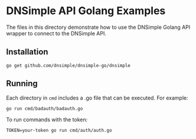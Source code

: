 # DNSimple API Golang Examples

The files in this directory demonstrate how to use the DNSimple Golang API wrapper to connect to the DNSimple API.

## Installation

```
go get github.com/dnsimple/dnsimple-go/dnsimple
```

## Running

Each directory in `cmd` includes a .go file that can be executed. For example:

`go run cmd/badauth/badauth.go`

To run commands with the token:

`TOKEN=your-token go run cmd/auth/auth.go`
